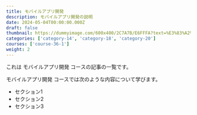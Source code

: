 ```yaml
---
title: モバイルアプリ開発
description: モバイルアプリ開発の説明
date: 2024-05-04T00:00:00.000Z
draft: false
thumbnail: https://dummyimage.com/600x400/2C7A7B/E6FFFA?text=%E3%83%A2%E3%83%90%E3%82%A4%E3%83%AB%E3%82%A2%E3%83%97%E3%83%AA%E9%96%8B%E7%99%BA
categories: ['category-14', 'category-18', 'category-20']
courses: ['course-36-1']
weight: 2
---
```


これは モバイルアプリ開発 コースの記事の一覧です。

  モバイルアプリ開発 コースでは次のような内容について学びます。

  - セクション1
  - セクション2
  - セクション3